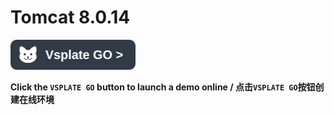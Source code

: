 # Tomcat 8.0.14

<a href="https://www.vsplate.com/?docker-compose=https://github.com/vsplate/dcenvs/tomcat/8.0.14"><img alt="VSPLATE GO" src="https://raw.githubusercontent.com/vsplate/images/master/vsgo_btn.png" width="200px"></a>

**Click the `VSPLATE GO` button to launch a demo online / 点击`VSPLATE GO`按钮创建在线环境**